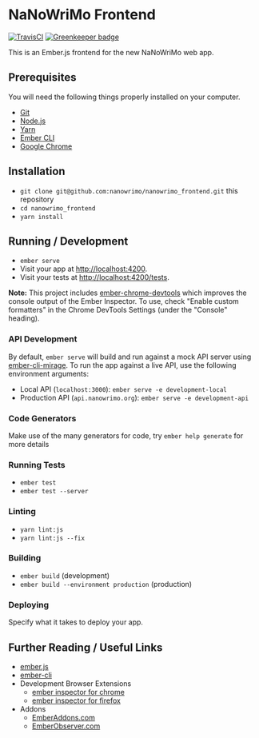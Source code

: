 # NaNoWriMo Frontend

[![TravisCI](https://api.travis-ci.org/nanowrimo/nanowrimo_frontend.svg?branch=master)](https://travis-ci.org/nanowrimo/nanowrimo_frontend) [![Greenkeeper badge](https://badges.greenkeeper.io/nanowrimo/nanowrimo_frontend.svg)](https://greenkeeper.io/)

This is an Ember.js frontend for the new NaNoWriMo web app.

## Prerequisites

You will need the following things properly installed on your computer.

* [Git](https://git-scm.com/)
* [Node.js](https://nodejs.org/)
* [Yarn](https://yarnpkg.com/)
* [Ember CLI](https://ember-cli.com/)
* [Google Chrome](https://google.com/chrome/)

## Installation

* `git clone git@github.com:nanowrimo/nanowrimo_frontend.git` this repository
* `cd nanowrimo_frontend`
* `yarn install`

## Running / Development

* `ember serve`
* Visit your app at [http://localhost:4200](http://localhost:4200).
* Visit your tests at [http://localhost:4200/tests](http://localhost:4200/tests).

**Note:** This project includes [ember-chrome-devtools](https://github.com/dwickern/ember-chrome-devtools)
which improves the console output of the Ember Inspector. To use, check "Enable custom formatters" in the Chrome DevTools Settings (under the "Console" heading).

### API Development

By default, `ember serve` will build and run against a mock API server using [ember-cli-mirage](http://www.ember-cli-mirage.com/). To run the app against a live API, use the following environment arguments:

* Local API (`localhost:3000`): `ember serve -e development-local`
* Production API (`api.nanowrimo.org`): `ember serve -e development-api`

### Code Generators

Make use of the many generators for code, try `ember help generate` for more details

### Running Tests

* `ember test`
* `ember test --server`

### Linting

* `yarn lint:js`
* `yarn lint:js --fix`

### Building

* `ember build` (development)
* `ember build --environment production` (production)

### Deploying

Specify what it takes to deploy your app.

## Further Reading / Useful Links

* [ember.js](https://emberjs.com/)
* [ember-cli](https://ember-cli.com/)
* Development Browser Extensions
  * [ember inspector for chrome](https://chrome.google.com/webstore/detail/ember-inspector/bmdblncegkenkacieihfhpjfppoconhi)
  * [ember inspector for firefox](https://addons.mozilla.org/en-US/firefox/addon/ember-inspector/)
* Addons
  * [EmberAddons.com](https://www.emberaddons.com/)
  * [EmberObserver.com](https://emberobserver.com/)

